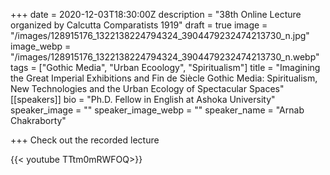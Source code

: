 +++
date = 2020-12-03T18:30:00Z
description = "38th Online Lecture organized by Calcutta Comparatists 1919"
draft = true
image = "/images/128915176_1322138224794324_3904479232474213730_n.jpg"
image_webp = "/images/128915176_1322138224794324_3904479232474213730_n.webp"
tags = ["Gothic Media", "Urban Ecoology", "Spiritualism"]
title = "Imagining the Great Imperial Exhibitions and Fin de Siècle Gothic Media: Spiritualism, New Technologies and the Urban Ecology of Spectacular Spaces"
[[speakers]]
bio = "Ph.D. Fellow in English at Ashoka University"
speaker_image = ""
speaker_image_webp = ""
speaker_name = "Arnab Chakraborty"

+++
Check out the recorded lecture

{{< youtube TTtm0mRWFOQ>}}